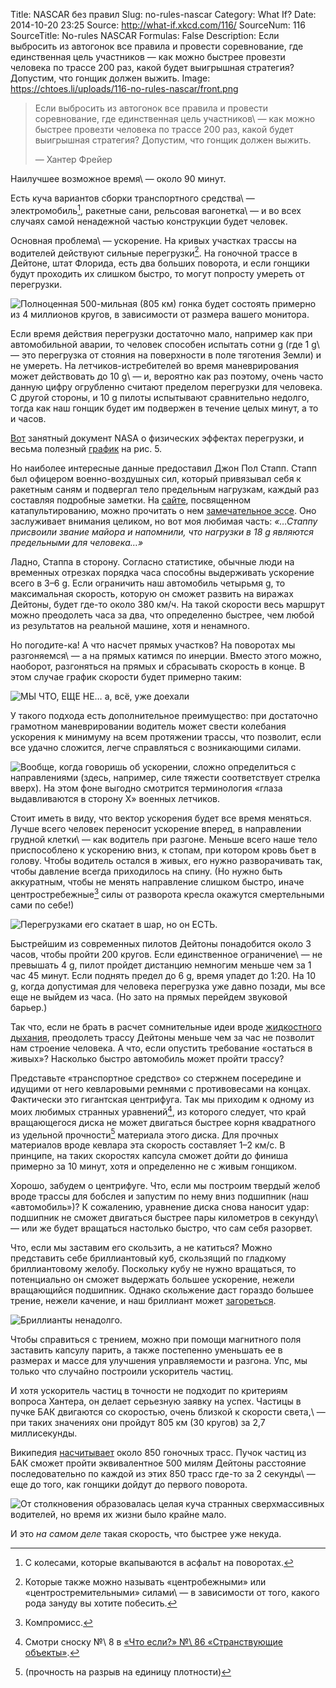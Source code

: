 Title: NASCAR без правил
Slug: no-rules-nascar
Category: What If?
Date: 2014-10-20 23:25
Source: http://what-if.xkcd.com/116/
SourceNum: 116
SourceTitle: No-rules NASCAR
Formulas: False
Description: Если выбросить из автогонок все правила и провести соревнование, где единственная цель участников — как можно быстрее провезти человека по трассе 200 раз, какой будет выигрышная стратегия? Допустим, что гонщик должен выжить.
Image: https://chtoes.li/uploads/116-no-rules-nascar/front.png

> Если выбросить из автогонок все правила и провести соревнование, где единственная цель участников\ — как можно быстрее провезти человека по трассе 200 раз, какой будет выигрышная стратегия? Допустим, что гонщик должен выжить.
>
> — Хантер Фрейер

Наилучшее возможное время\ — около 90 минут.

Есть куча вариантов сборки транспортного средства\ — электромобиль[^1], ракетные сани, рельсовая вагонетка\ — и во всех случаях самой ненадежной частью конструкции будет человек.

[^1]: С колесами, которые вкапываются в асфальт на поворотах.

Основная проблема\ — ускорение. На кривых участках трассы на водителей действуют сильные перегрузки[^2]. На гоночной трассе в Дейтоне, штат Флорида, есть два больших поворота, и если гонщики будут проходить их слишком быстро, то могут попросту умереть от перегрузки.

[^2]: Которые также можно называть «центробежными» или «центростремительными» силами\ — в зависимости от того, какого рода зануду вы хотите побесить.

![](/uploads/116-no-rules-nascar/daytona_ru.png "Полноценная 500-мильная (805 км) гонка будет состоять примерно из 4 миллионов кругов, в зависимости от размера вашего монитора.")

Если время действия перегрузки достаточно мало, например как при автомобильной аварии, то человек способен испытать сотни g (где 1 g\ — это перегрузка от стояния на поверхности в поле тяготения Земли) и не умереть. На летчиков-истребителей во время маневрирования может действовать до 10 g\ — и, вероятно как раз поэтому, очень часто данную цифру огрубленно считают пределом перегрузки для человека. С другой стороны, и 10 g пилоты испытывают сравнительно недолго, тогда как наш гонщик будет им подвержен в течение целых минут, а то и часов.

[Вот][1] занятный документ NASA о физических эффектах перегрузки, и весьма полезный [график][2] на рис. 5.

Но наиболее интересные данные предоставил Джон Пол Стапп. Стапп был офицером военно-воздушных сил, который привязывал себя к ракетным саням и подвергал тело предельным нагрузкам, каждый раз составляя подробные заметки. На [сайте][3], посвященном катапультированию, можно прочитать о нем [замечательное эссе][4]. Оно заслуживает внимания целиком, но вот моя любимая часть: *«…Стаппу присвоили звание майора и напомнили, что нагрузки в 18 g являются предельными для человека…»*

Ладно, Стаппа в сторону. Согласно статистике, обычные люди на временных отрезках порядка часа способны выдерживать ускорение всего в 3–6 g. Если ограничить наш автомобиль четырьмя g, то максимальная скорость, которую он сможет развить на виражах Дейтоны, будет где-то около 380 км/ч. На такой скорости весь маршрут можно преодолеть часа за два, что определенно быстрее, чем любой из результатов на реальной машине, хотя и ненамного.

Но погодите-ка! А что насчет прямых участков? На поворотах мы разгоняемся\ — а на прямых катимся по инерции. Вместо этого можно, наоборот, разгоняться на прямых и сбрасывать скорость в конце. В этом случае график скорости будет примерно таким:

![](/uploads/116-no-rules-nascar/profile_ru.png "МЫ ЧТО, ЕЩЕ НЕ… а, всё, уже доехали")

У такого подхода есть дополнительное преимущество: при достаточно грамотном маневрировании водитель может свести колебания ускорения к минимуму на всем протяжении трассы, что позволит, если все удачно сложится, легче справляться с возникающими силами.

![](/uploads/116-no-rules-nascar/directions_ru.png "Вообще, когда говоришь об ускорении, сложно определиться с направлениями (здесь, например, силе тяжести соответствует стрелка вверх). На этом фоне выгодно смотрится терминология «глаза выдавливаются в сторону X» военных летчиков.")

Стоит иметь в виду, что вектор ускорения будет все время меняться. Лучше всего человек переносит ускорение вперед, в направлении грудной клетки\ — как водитель при разгоне. Меньше всего наше тело приспособлено к ускорению вниз, к стопам, при котором кровь бьет в голову. Чтобы водитель остался в живых, его нужно разворачивать так, чтобы давление всегда приходилось на спину. (Но нужно быть аккуратным, чтобы не менять направление слишком быстро, иначе центростребежные[^3] силы от разворота кресла окажутся смертельными сами по себе!)

[^3]: Компромисс.

![](/uploads/116-no-rules-nascar/rules_ru.png "Перегрузками его скатает в шар, но он ЕСТЬ.")

Быстрейшим из современных пилотов Дейтоны понадобится около 3 часов, чтобы пройти 200 кругов. Если единственное ограничение\ — не превышать 4 g, пилот пройдет дистанцию немногим меньше чем за 1 час 45 минут. Если поднять предел до 6 g, время упадет до 1:20. На 10 g, когда допустимая для человека перегрузка уже давно позади, мы все еще не выйдем из часа. (Но зато на прямых перейдем звуковой барьер.)

Так что, если не брать в расчет сомнительные идеи вроде [жидкостного дыхания][5], преодолеть трассу Дейтоны меньше чем за час не позволит нам строение человека. А что, если опустить требование «остаться в живых»? Насколько быстро автомобиль может пройти трассу?

Представьте «транспортное средство» со стержнем посередине и идущими от него кевларовыми ремнями с противовесами на концах. Фактически это гигантская центрифуга. Так мы приходим к одному из моих любимых странных уравнений[^4], из которого следует, что край вращающегося диска не может двигаться быстрее корня квадратного из удельной прочности[^5] материала этого диска. Для прочных материалов вроде кевлара эта скорость составляет 1–2 км/с. В принципе, на таких скоростях капсула сможет дойти до финиша примерно за 10 минут, хотя и определенно не с живым гонщиком.

[^4]: Смотри сноску №\ 8 в [«Что если?» №\ 86 «Странствующие объекты»][6].

[^5]: (прочность на разрыв на единицу плотности)

Хорошо, забудем о центрифуге. Что, если мы построим твердый желоб вроде трассы для бобслея и запустим по нему вниз подшипник (наш «автомобиль»)? К сожалению, уравнение диска снова наносит удар: подшипник не сможет двигаться быстрее пары километров в секунду\ — или же будет вращаться настолько быстро, что сам себя разорвет.

Что, если мы заставим его скользить, а не катиться? Можно представить себе бриллиантовый куб, скользящий по гладкому бриллиантовому желобу. Поскольку кубу не нужно вращаться, то потенциально он сможет выдержать большее ускорение, нежели вращающийся подшипник. Однако скольжение даст гораздо большее трение, нежели качение, и наш бриллиант может [загореться][7].

![](/uploads/116-no-rules-nascar/fire_ru.png "Бриллианты ненадолго.")

Чтобы справиться с трением, можно при помощи магнитного поля заставить капсулу парить, а также постепенно уменьшать ее в размерах и массе для улучшения управляемости и разгона. Упс, мы только что случайно построили ускоритель частиц.

И хотя ускоритель частиц в точности не подходит по критериям вопроса Хантера, он делает серьезную заявку на успех. Частицы в пучке БАК двигаются со скоростью, очень близкой к скорости света,\ — при таких значениях они пройдут 805 км (30 кругов) за 2,7 миллисекунды.

Википедия [насчитывает][8] около 850 гоночных трасс. Пучок частиц из БАК сможет пройти эквивалентное 500 милям Дейтоны расстояние последовательно по каждой из этих 850 трасс где-то за 2 секунды\ — еще до того, как гонщики дойдут до первого поворота.

![](/uploads/116-no-rules-nascar/particle_ru.png "От столкновения образовалась целая куча странных сверхмассивных водителей, но время их жизни было крайне мало.")

И это *на самом деле* такая скорость, что быстрее уже некуда.

[1]: http://ntrs.nasa.gov/archive/nasa/casi.ntrs.nasa.gov/19930020462.pdf

[2]: http://history.nasa.gov/conghand/mannedev.htm

[3]: http://www.ejectionsite.com/

[4]: http://www.ejectionsite.com/stapp.htm

[5]: http://ru.wikipedia.org/wiki/Жидкостное_дыхание

[6]: https://chtoes.li/far-traveling-objects/

[7]: https://www.youtube.com/watch?v=WWpm6_Y7ASI

[8]: http://en.wikipedia.org/wiki/List_of_motor_racing_tracks
